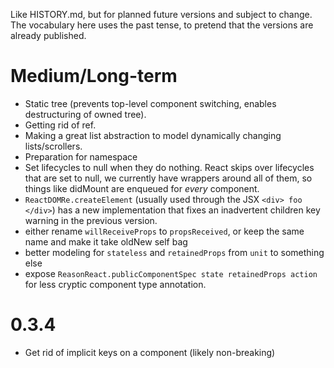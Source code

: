 Like HISTORY.md, but for planned future versions and subject to change. The vocabulary here uses the past tense, to pretend that the versions are already published.

# Medium/Long-term

- Static tree (prevents top-level component switching, enables destructuring of owned tree).
- Getting rid of ref.
- Making a great list abstraction to model dynamically changing lists/scrollers.
- Preparation for namespace
- Set lifecycles to null when they do nothing. React skips over lifecycles that are set to null, we currently have wrappers around all of them, so things like didMount are enqueued for *every* component.
- `ReactDOMRe.createElement` (usually used through the JSX `<div> foo </div>`) has a new implementation that fixes an inadvertent children key warning in the previous version.
- either rename `willReceiveProps` to `propsReceived`, or keep the same name and make it take oldNew self bag
- better modeling for `stateless` and `retainedProps` from `unit` to something else
- expose `ReasonReact.publicComponentSpec state retainedProps action` for less cryptic component type annotation.

# 0.3.4

- Get rid of implicit keys on a component (likely non-breaking)
